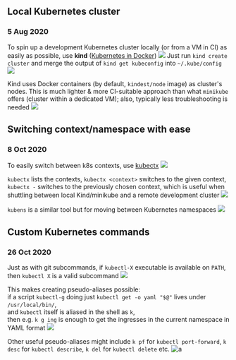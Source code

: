 ## Local Kubernetes cluster
### 5 Aug 2020

To spin up a development Kubernetes cluster locally (or from a VM in CI)
as easily as possible, use **kind** ([Kubernetes in Docker](https://kind.sigs.k8s.io)) ![](heavy_check_mark)
Just run `kind create cluster` and merge the output of `kind get kubeconfig` into `~/.kube/config` ![](gear)

Kind uses Docker containers (by default, `kindest/node` image) as cluster's nodes.
This is much lighter & more CI-suitable approach than what `minikube` offers
(cluster within a dedicated VM); also, typically less troubleshooting is needed ![](sleuth_or_spy)


## Switching context/namespace with ease
### 8 Oct 2020

To easily switch between k8s contexts, use [kubectx](https://github.com/ahmetb/kubectx) ![](github)

`kubectx` lists the contexts, `kubectx <context>` switches to the given context, `kubectx -`
switches to the previously chosen context, which is useful when shuttling between local
Kind/minikube and a remote development cluster ![](arrows_counterclockwise)

`kubens` is a similar tool but for moving between Kubernetes namespaces ![](space_invader)


## Custom Kubernetes commands
### 26 Oct 2020

Just as with git subcommands, if `kubectl-X` executable is available on `PATH`,
then `kubectl X` is a valid subcommand ![](hushed)

This makes creating pseudo-aliases possible: <br/>
if a script `kubectl-g` doing just `kubectl get -o yaml "$@"` lives under `/usr/local/bin/`, <br/>
and `kubectl` itself is aliased in the shell as `k`, <br/>
then e.g. `k g ing` is enough to get the ingresses in the current namespace in YAML format ![](hacker)

Other useful pseudo-aliases might include `k pf` for `kubectl port-forward`, `k desc` for `kubectl describe`, 
`k del` for `kubectl delete` etc. ![a](party-k8s)
